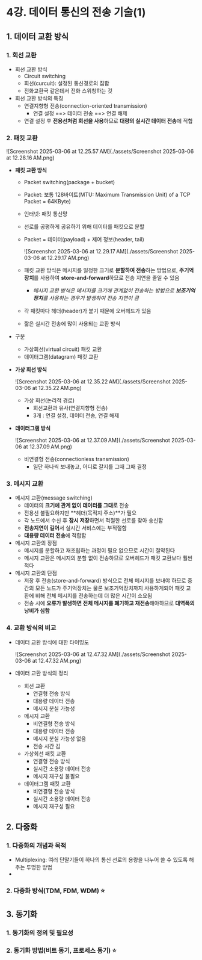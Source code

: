 # 4강. 데이터 통신의 전송 기술(1)

## 1. 데이터 교환 방식

### 1. 회선 교환

- 회선 교환 방식
  - Circuit switching
  - 회선(curcuit): 설정된 통신경로의 집합
  - 전화교환국 같은데서 전화 스위칭하는 것
- 회선 교환 방식의 특징
  - 연결지향형 전송(connection-oriented transmission)
    - 연결 설정 ==> 데이터 전송 ==> 연결 해제
  - 연결 설정 후 **전용선처럼 회선을 사용**하므로 **대량의 실시간 데이터 전송**에 적합



### 2. 패킷 교환

![Screenshot 2025-03-06 at 12.25.57 AM](./assets/Screenshot 2025-03-06 at 12.28.16 AM.png)

- **패킷 교환 방식**

  - Packet switching(package + bucket)

  - Packet: 보통 128바이트(MTU: Maximum Transmission Unit) of a TCP Packet = 64KByte)

  - 인터넷: 패킷 통신망

  - 선로를 공평하게 공유하기 위해 데이터를 패킷으로 분할

  - Packet = 데이터(payload) + 제어 정보(header, tail)

    ![Screenshot 2025-03-06 at 12.29.17 AM](./assets/Screenshot 2025-03-06 at 12.29.17 AM.png)

  - 패킷 교환 방식은 메시지를 일정한 크기로 **분할하여 전송**하는 방법으로, **주기억장치**를 사용하여 **store-and-forward**하므로 전송 지연을 줄일 수 있음

    - *메시지 교환 방식은 메시지를 크기에 관계없이 전송하는 방법으로 **보조기억장치**를 사용하는 경우가 발생하여 전송 지연이 큼*

  - 각 패킷마다 헤더(header)가 붙기 때문에 오버헤드가 있음

  - 짧은 실시간 전송에 많이 사용되는 교환 방식

- 구분

  - 가상회선(virtual circuit) 패킷 교환
  - 데이터그램(datagram) 패킷 교환

- **가상 회선 방식**

  ![Screenshot 2025-03-06 at 12.35.22 AM](./assets/Screenshot 2025-03-06 at 12.35.22 AM.png)

  - 가상 회선(논리적 경로)
    - 회선교환과 유사(연결지향형 전송)
    - 3개 : 연결 설정, 데이터 전송, 연결 해제 

- **데이터그램 방식**

  ![Screenshot 2025-03-06 at 12.37.09 AM](./assets/Screenshot 2025-03-06 at 12.37.09 AM.png)

  - 비연결형 전송(connectionless transmission)
    -  일단 하나씩 보내놓고, 어디로 갈지를 그때 그때 결정



### 3. 메시지 교환

- 메시지 교환(message switching)
  - 데이터의 **크기에 관계 없이 데이터를 그대로** 전송
  - 전용선 불필요하지만 **헤더(목적지 주소)**가 필요
  - 각 노드에서 수신 후 **잠시 저장**하면서 적절한 선로를 찾아 송신함
  - **전송지연이 길어**서 실시간 서비스에는 부적절함
  - **대용량 데이터 전송**에 적합함
- 메시지 교환의 장점
  - 메시지를 분할하고 재조립하는 과정이 필요 없으므로 시간이 절약된다
  - 메시지 교환은 메시지의 분할 없이 전송하므로 오버헤드가 패킷 교환보다 훨씬 적다
- 메시지 교환의 단점
  - 저장 후 전송(store-and-forward) 방식으로 전체 메시지를 보내야 하므로 중간의 모든 노드가 주기억장치는 물론 보조기억장치까지 사용하게되어 패킷 교환에 비해 전체 메시지를 전송하는데 더 많은 시간이 소요됨
  - 전송 시에 **오류가 발생하면 전체 메시지를 폐기하고 재전송**해야하므로 **대역폭의 낭비가 심함**



### 4. 교환 방식의 비교

- 데이터 교환 방식에 대한 타이밍도

  ![Screenshot 2025-03-06 at 12.47.32 AM](./assets/Screenshot 2025-03-06 at 12.47.32 AM.png)

- 데이터 교환 방식의 정리
  - 회선 교환
    - 연결형 전송 방식
    - 대용량 데이터 전송
    - 메시지 분실 가능성
  - 메시지 교환
    - 비연결형 전송 방식
    - 대용량 데이터 전송
    - 메시지 분실 가능성 없음
    - 전송 시간 김
  - 가상회선 패킷 교환
    - 연결형 전송 방식
    - 실시간 소용량 데이터 전송
    - 메시지 재구성 불필요
  - 데이터그램 패킷 교환
    - 비연결형 전송 방식
    - 실시간 소용량 데이터 전송
    - 메시지 재구성 필요





## 2. 다중화

### 1. 다중화의 개념과 목적

- Multiplexing: 여러 단말기들이 하나의 통신 선로의 용량을 나누어 쓸 수 있도록 해주는 투명한 방법
- 

### 2. 다중화 방식(TDM, FDM, WDM) ⭐️





## 3. 동기화

### 1. 동기화의 정의 및 필요성



### 2. 동기화 방법(비트 동기, 프로세스 동기)  ⭐️

